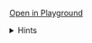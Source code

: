[Open in Playground](https://srenatus-99-rego-problems.glitch.me/1_lists/05_reverse)

<details><summary>Hints</summary>

- Review [_Array Comprehensions_](https://www.openpolicyagent.org/docs/latest/policy-language/#array-comprehensions)
- You may need additional rules to implement `reverse`. (But you might also _not_, at least the person writing this bullet point needed than just the one `reverse` rule.)
</details>
